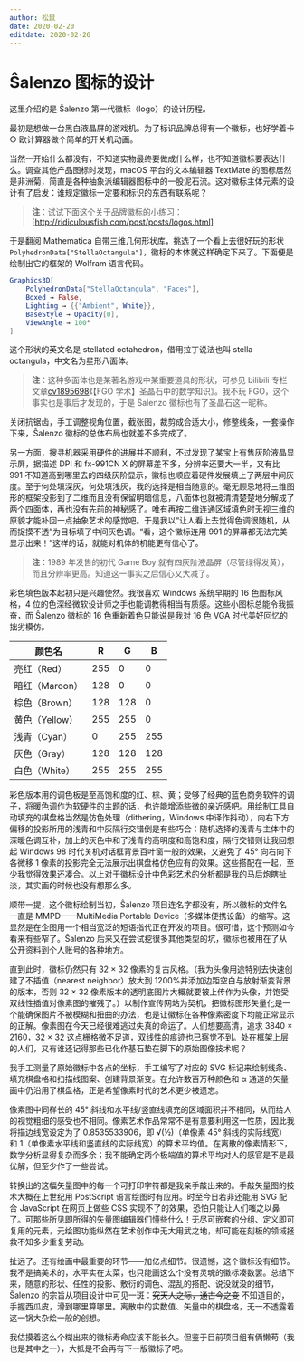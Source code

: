 ```yaml
---
author: 松鼠
date: 2020-02-20
editdate: 2020-02-26
---
```


# Ŝalenzo 图标的设计

这里介绍的是 Ŝalenzo 第一代徽标（logo）的设计历程。

最初是想做一台黑白液晶屏的游戏机。为了标识品牌总得有一个徽标，也好学着卡 ○ 欧计算器做个简单的开关机动画。

当然一开始什么都没有，不知道实物最终要做成什么样，也不知道徽标要表达什么。调查其他产品图标时发现，macOS 平台的文本编辑器 TextMate 的图标居然是非洲菊，简直是各种抽象派编辑器图标中的一股泥石流。这对徽标主体元素的设计有了启发：谁规定徽标一定要和标识的东西有联系呢？

> **注**：试试下面这个关于品牌徽标的小练习：[http://ridiculousfish.com/post/posts/logos.html]

于是翻阅 Mathematica 自带三维几何形状库，挑选了一个看上去很好玩的形状`PolyhedronData["StellaOctangula"]`，徽标的本体就这样确定下来了。下面便是绘制出它的框架的 Wolfram 语言代码。

```mathematica
Graphics3D[
    PolyhedronData["StellaOctangula", "Faces"],
    Boxed → False,
    Lighting → {{"Ambient", White}},
    BaseStyle → Opacity[0],
    ViewAngle → 100°
]
```

这个形状的英文名是 stellated octahedron，借用拉丁说法也叫 stella octangula，中文名为星形八面体。

> **注**：这种多面体也是某著名游戏中某重要道具的形状，可参见 bilibili 专栏文章[cv1895698](https://www.bilibili.com/read/cv1895698/)《【FGO 学术】圣晶石中的数学知识》。我不玩 FGO，这个事实也是事后才发现的，于是 Ŝalenzo 徽标也有了圣晶石这一昵称。

关闭抗锯齿，手工调整视角位置，截张图，裁剪成合适大小，修整线条，一套操作下来，Ŝalenzo 徽标的总体布局也就差不多完成了。

另一方面，搜寻机器采用硬件的进展并不顺利，不过发现了某宝上有售灰阶液晶显示屏，据描述 DPI 和 fx-991CN X 的屏幕差不多，分辨率还要大一半，又有比 991 不知道高到哪里去的四级灰阶显示，徽标也顺应着硬件发展填上了两层中间灰度。至于何处填深灰，何处填浅灰，我的选择是相当随意的。毫无顾忌地将三维图形的框架投影到了二维而且没有保留明暗信息，八面体也就被清清楚楚地分解成了两个四面体，再也没有先前的神秘感了。唯有再按二维连通区域填色时无视三维的原貌才能补回一点抽象艺术的感觉吧。于是我以“让人看上去觉得色调很随机，从而捉摸不透”为目标填了中间灰色调。“看，这个徽标连用 991 的屏幕都无法完美显示出来！”这样的话，就能对机体的机能更有信心了。

> **注**：1989 年发售的初代 Game Boy 就有四灰阶液晶屏（尽管绿得发黄），而且分辨率更高。知道这一事实之后信心又大减了。

彩色填色版本起初只是兴趣使然。我很喜欢 Windows 系统早期的 16 色图标风格，4 位的色深经微软设计师之手也能调教得相当有质感。这些小图标总能令我振奋，而 Ŝalenzo 徽标的 16 色重新着色只能说是我对 16 色 VGA 时代美好回忆的拙劣模仿。

| 颜色名         | R   | G   | B   |
| -------------- | --- | --- | --- |
| 亮红（Red）    | 255 | 0   | 0   |
| 暗红（Maroon） | 128 | 0   | 0   |
| 棕色（Brown）  | 128 | 128 | 0   |
| 黄色（Yellow） | 255 | 255 | 0   |
| 浅青（Cyan）   | 0   | 255 | 255 |
| 灰色（Gray）   | 128 | 128 | 128 |
| 白色（White）  | 255 | 255 | 255 |

彩色版本用的调色板是至高饱和度的红、棕、黄；受够了经典的蓝色商务软件的调子，将暖色调作为软硬件的主题的话，也许能增添些微的亲近感吧。用绘制工具自动填充的棋盘格当然是仿色处理（dithering，Windows 中译作抖动），向右下方偏移的投影所用的浅青和中灰隔行交错倒是有些巧合：随机选择的浅青与主体中的深暖色调互补，加上的灰色中和了浅青的高明度和高饱和度，隔行交错则让我回想起 Windows 98 时代关机对话框背景百叶窗一般的效果，又避免了 45° 向右向下各微移 1 像素的投影完全无法展示出棋盘格仿色应有的效果。这些搭配在一起，至少我觉得效果还凑合。以上对于徽标设计中色彩艺术的分析都是我的马后炮瞎扯淡，其实画的时候也没有想那么多。

顺带一提，这个徽标绘制当初，Ŝalenzo 项目连名字都没有，所以徽标的文件名一直是 MMPD——MultiMedia Portable Device（多媒体便携设备）的缩写。这显然是在企图用一个相当宽泛的短语指代正在开发的项目。很可惜，这个预测如今看来有些窄了。Ŝalenzo 后来又在尝试挖很多其他类型的坑，徽标也被用在了从公开资料到个人账号的各种地方。

直到此时，徽标仍然只有 32 × 32 像素的复古风格。（我为头像用途特别去快速创建了不插值（nearest neighbor）放大到 1200%并添加边距空白与放射渐变背景的版本，否则 32 × 32 像素版本的透明底图片大概就要被上传作为头像，并饱受双线性插值对像素图的摧残了。）以制作宣传网站为契机，把徽标图形矢量化是一个能确保图片不被模糊和扭曲的办法，也是让徽标在各种像素密度下均能正常显示的正解。像素图在今天已经很难逃过失真的命运了。人们想要高清，追求 3840 × 2160，32 × 32 这点栅格微不足道，双线性的痕迹也已察觉不到。处在框架上层的人们，又有谁还记得那些已化作基石垫在脚下的原始图像技术呢？

我手工测量了原始徽标中各点的坐标，手工编写了对应的 SVG 标记来绘制线条、填充棋盘格和扫描线图案、创建背景渐变。在允许数百万种颜色和 α 通道的矢量画中仍沿用了棋盘格，正是希望像素时代的艺术更少被遗忘。

像素图中同样长的 45° 斜线和水平线/竖直线填充的区域面积并不相同，从而给人的视觉粗细的感受也不相同。像素艺术作品常常不是有意要利用这一性质，因此我将描边线宽设定为了 0.8535533906，即 √(½)（单像素 45° 斜线的实际线宽）和 1（单像素水平线和竖直线的实际线宽）的算术平均值。在离散的像素情形下，数学分析显得复杂而多余；我不能确定两个极端值的算术平均对人的感官是不是最优解，但至少作了一些尝试。

转换出的这幅矢量图中的每一个可打印字符都是我亲手敲出来的。手敲矢量图的技术大概在上世纪用 PostScript 语言绘图时有应用。时至今日若非还能用 SVG 配合 JavaScript 在网页上做些 CSS 实现不了的效果，恐怕只能让人们嗤之以鼻了。可那些所见即所得的矢量图编辑器们懂些什么！无尽可嵌套的分组、定义即可复用的元素，元绘图功能纵然在艺术创作中无大用武之地，却可能在刻板的领域拯救不知多少重复劳动。

扯远了。还有绘画中最重要的环节——加亿点细节。很遗憾，这个徽标没有细节。我不是搞美术的，水平实在太菜，也只能画这么个没有灵魂的徽标凑数罢。总结下来，随意的形状、任性的投影、敷衍的调色、混乱的搭配、说没就没的细节，Ŝalenzo 的宗旨从项目设计中可见一斑：~~究天人之际，通古今之变~~ 不知道目的，手握西瓜皮，滑到哪里算哪里。离散中的实数值、矢量中的棋盘格，无一不透露着这一锅大杂烩一般的创想。

我估摸着这么个糊出来的徽标寿命应该不能长久。但鉴于目前项目组有俩懒苟（我也是其中之一），大抵是不会再有下一版徽标了吧。
